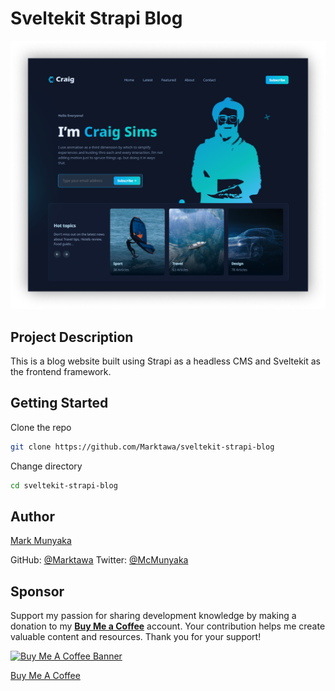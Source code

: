 # Sveltekit Strapi Blog

![Project Cover Image](cover.png)

## Project Description

This is a blog website built using Strapi as a headless CMS and Sveltekit as the frontend framework.

<!-- ## Live Demo -->

<!-- ## Source Code -->

<!-- ## Article Link -->
 
## Getting Started

Clone the repo
```bash
git clone https://github.com/Marktawa/sveltekit-strapi-blog
```
Change directory
```bash
cd sveltekit-strapi-blog
```

## Author

[Mark Munyaka](https://markmunyaka.com)

GitHub: [@Marktawa](https://github.com/Marktawa)
Twitter: [@McMunyaka](https://twitter.com/McMunyaka)

## Sponsor

Support my passion for sharing development knowledge by making a donation to my [**Buy Me a Coffee**](https://www.buymeacoffee.com/markmunyaka) account. Your contribution helps me create valuable content and resources. Thank you for your support!

[![Buy Me A Coffee Banner](https://res.cloudinary.com/craigsims808/image/upload/v1708089939/articles/test/buymeacoffee_lqmwjn.png)](https://www.buymeacoffee.com/markmunyaka)

[Buy Me A Coffee](https://www.buymeacoffee.com/markmunyaka)
